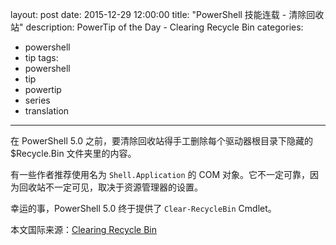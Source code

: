 layout: post
date: 2015-12-29 12:00:00
title: "PowerShell 技能连载 - 清除回收站"
description: PowerTip of the Day - Clearing Recycle Bin
categories:
- powershell
- tip
tags:
- powershell
- tip
- powertip
- series
- translation
---
在 PowerShell 5.0 之前，要清除回收站得手工删除每个驱动器根目录下隐藏的 $Recycle.Bin 文件夹里的内容。

有一些作者推荐使用名为 `Shell.Application` 的 COM 对象。它不一定可靠，因为回收站不一定可见，取决于资源管理器的设置。

幸运的事，PowerShell 5.0 终于提供了 `Clear-RecycleBin` Cmdlet。

<!--more-->
本文国际来源：[Clearing Recycle Bin](http://community.idera.com/powershell/powertips/b/tips/posts/clearing-recycle-bin)

